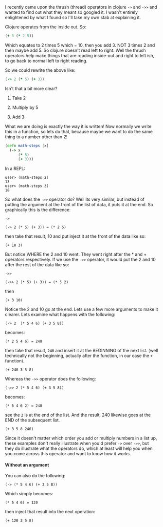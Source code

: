 I recently came upon the thrush (thread) operators in clojure `->` and
`->>` and wanted to find out what they meant so googled it.  I wasn't
entirely enlightened by what I found so I'll take my own stab at
explaining it.

Clojure operates from the inside out.  So:

```clojure
(+ 3 (* 2 5))
```

Which equates to 2 times 5 which = 10, then you add 3.  NOT 3 times 2
and then maybe add 5.  So clojure doesn't read left to right.  Well
the thrush operators help make things that are reading inside-out and
right to left ish, to go back to normal left to right reading.

So we could rewrite the above like:

```clojure
(-> 2 (* 5) (+ 3))
```

Isn't that a bit more clear?

1. Take 2

1. Multiply by 5

1. Add 3

What we are doing is exactly the way it is written!  Now normally we
write this in a function, so lets do that, because maybe we want to do
the same thing to a number other than 2!

```clojure
(defn math-steps [x]
  (-> x
      (* 5)
      (+ 3)))
```      

In a REPL:

```
user> (math-steps 2)
13
user> (math-steps 3)
18
```

So what does the `->>` operator do?  Well its very similar, but
instead of putting the argument at the front of the list of data, it
puts it at the end.  So graphically this is the difference:

`->`

    (-> 2 (* 5) (+ 3)) = (* 2 5)

then take that result, 10 and put inject it at the front of the data
like so:

    (+ 10 3)
    
But notice WHERE the 2 and 10 went.  They went right after the * and +
operators respectively.  If we use the `->>` operator, it would put
the 2 and 10 after the rest of the data like so:

`->>`

    (->> 2 (* 5) (+ 3)) = (* 5 2)

then 

    (+ 3 10)

Notice the 2 and 10 go at the end.  Lets use a few more arguments to
make it clearer.  Lets examine what happens with the following:

    (-> 2  (* 5 4 6) (+ 3 5 8))
    
becomes:    
    
    (* 2 5 4 6) = 240

then take that result, `240` and insert it at the BEGINNING of the
next list.  (well technically not the beginning, actually after the
function, in our case the `+` function).

    (+ 240 3 5 8)
    
Whereas the `->>` operator does the following:    
    
    (->> 2 (* 5 4 6) (+ 3 5 8))
    
becomes:    
    
    (* 5 4 6 2) = 240
    
see the `2` is at the end of the list.  And the result, 240 likewise
goes at the END of the subsequent list.
    
    (+ 3 5 8 240)

Since it doesn't matter which order you add or multiply numbers in a
list up, these examples don't really illustrate when you'd prefer `->`
over `->>`, but they do illustrate what the operators do, which at
least will help you when you come across this operator and want to
know how it works.

#### Without an argument

You can also do the following:

    (-> (* 5 4 6) (+ 3 5 8))
    
Which simply becomes:

    (* 5 4 6) = 120

then inject that result into the next operation:

    (+ 120 3 5 8)